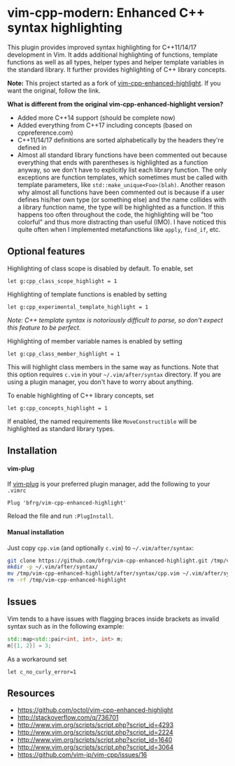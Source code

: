 # vim-cpp-modern: Enhanced C++ syntax highlighting

This plugin provides improved syntax highlighting for C++11/14/17 development in
Vim. It adds additional highlighting of functions, template functions as well as
all types, helper types and helper template variables in the standard library.
It further provides highlighting of C++ library concepts.

**Note:** This project started as a fork of
[vim-cpp-enhanced-highlight](https://github.com/octol/vim-cpp-enhanced-highlight).
If you want the original, follow the link.

**What is different from the original vim-cpp-enhanced-highlight version?**
- Added more C++14 support (should be complete now)
- Added everything from C++17 including concepts (based on cppreference.com)
- C++11/14/17 definitions are sorted alphabetically by the headers they're
  defined in
- Almost all standard library functions have been commented out because
  everything that ends with parentheses is highlighted as a function anyway,
  so we don't have to explicitly list each library function. The only exceptions
  are function templates, which sometimes must be called with template
  parameters, like `std::make_unique<Foo>(blah)`. Another reason why almost all
  functions have been commented out is because if a user defines his/her own
  type (or something else) and the name collides with a library function name,
  the type will be highlighted as a function. If this happens too often
  throughout the code, the highlighting will be "too colorful" and thus more
  distracting than useful (IMO). I have noticed this quite often when I
  implemented metafunctions like `apply`, `find_if`, etc.


## Optional features

Highlighting of class scope is disabled by default. To enable, set
```vim
let g:cpp_class_scope_highlight = 1
```

Highlighting of template functions is enabled by setting
```vim
let g:cpp_experimental_template_highlight = 1
```

_Note: C++ template syntax is notoriously difficult to parse, so don't expect
this feature to be perfect._

Highlighting of member variable names is enabled by setting
```vim
let g:cpp_class_member_highlight = 1
```
This will highlight class members in the same way as functions. Note that this
option requires `c.vim` in your `~/.vim/after/syntax` directory. If you are
using a plugin manager, you don't have to worry about anything.


To enable highlighting of C++ library concepts, set
```vim
let g:cpp_concepts_highlight = 1
```
If enabled, the named requirements like `MoveConstructible` will be highlighted
as standard library types.


## Installation

#### vim-plug

If [vim-plug](https://github.com/junegunn/vim-plug) is your preferred plugin
manager, add the following to your `.vimrc`
```vim
Plug 'bfrg/vim-cpp-enhanced-highlight'
```
Reload the file and run `:PlugInstall`.

#### Manual installation

Just copy `cpp.vim` (and optionally `c.vim`) to `~/.vim/after/syntax`:
```sh
git clone https://github.com/bfrg/vim-cpp-enhanced-highlight.git /tmp/vim-cpp-enhanced-highlight
mkdir -p ~/.vim/after/syntax/
mv /tmp/vim-cpp-enhanced-highlight/after/syntax/cpp.vim ~/.vim/after/syntax/cpp.vim
rm -rf /tmp/vim-cpp-enhanced-highlight
```


## Issues

Vim tends to a have issues with flagging braces inside brackets as invalid
syntax such as in the following example:
```cpp
std::map<std::pair<int, int>, int> m;
m[{1, 2}] = 3;
```

As a workaround set
```vim
let c_no_curly_error=1
```


## Resources

- https://github.com/octol/vim-cpp-enhanced-highlight
- http://stackoverflow.com/q/736701
- http://www.vim.org/scripts/script.php?script_id=4293
- http://www.vim.org/scripts/script.php?script_id=2224
- http://www.vim.org/scripts/script.php?script_id=1640
- http://www.vim.org/scripts/script.php?script_id=3064
- https://github.com/vim-jp/vim-cpp/issues/16

